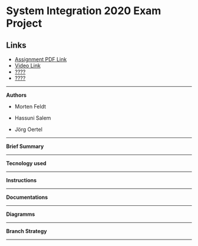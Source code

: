 # System Integration 2020 Exam Project


## Links

* [Assignment PDF Link ](sieksamen.pdf)
* [Video Link](#href)
* [????](#href)
* [????](#href)

* * *

**Authors**

- Morten Feldt

- Hassuni Salem

- Jörg Oertel

* * *

**Brief Summary**

* * *

**Tecnology used**

* * *

**Instructions**

* * *

**Documentations**

* * *

**Diagramms**

* * *

**Branch Strategy**

* * *

